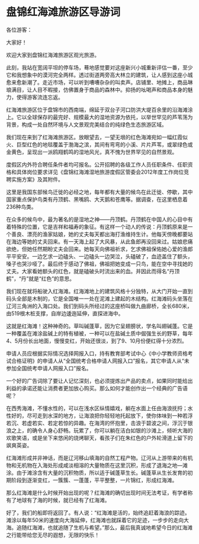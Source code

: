# 盘锦红海滩旅游区导游词  
各位游客：  

大家好！  

欢迎大家到盘锦红海滩旅游区观光旅游。  

此刻，我站在宽阔平坦的停车场，蓦地感觉要对这座新兴小城重新评估一番，至少它和我想象中的漠河完全两样。透过街道两旁高大林立的建筑，让人感到这座小城愈来愈新潮了。走近市场，可以听到嘈嘈杂杂的叫卖声。店铺里、地摊上，商品琳琅满目，让人目不暇接，仿佛置身于商品的森林中。抑扬的吆喝声和商品本身的魅力，使得游客流连忘返。  

红海滩旅游区位于盘锦市的西南端，绵延于双台子河口防洪大堤百余里的沿海滩涂上。它以全球保存的最完好、规模最大的湿地资源为依托，以举世罕见的芦苇荡为背景，构成一处自然环境与人文景观完美结合的纯绿色生态旅游区域。  

我们现在来到了红海滩旅游区。放眼望去，一望无垠的红色海滩宛如一幅红霞似火、巨型红色的地毯覆盖于渤海之滨，其间有弯弯的小溪、片片芦苇，或翠绿色或金黄色，呈现出一派鸥翔鹤鸣的湿地风光，真不愧为世界罕见的自然景观。  

度假区内外符合聘任条件者均可报名。公开招聘的各级工作人员任职条件、任职资格和具体岗位要求详见《盘锦红海滩湿地旅游度假区管委会2012年度工作岗位竞聘实施方案》及其附件。  

这里是我国东部候鸟迁徙的必经之地，每年都有大量的候鸟在此迁徙、停歇，其中国家重点保护鸟类有丹顶鹤、黑嘴鸥、大天鹅和苍鹰等。据调查，在这里栖息着236种鸟类。  

在众多的候鸟中，最为著名的是湿地之神——丹顶鹤。丹顶鹤在中国人的心目中有着特殊的位置，它是吉祥和福寿的象征。有这样一个动人的传说：丹顶鹤原来是一个善良、漂亮的渔家姑娘，她的丈夫每天都出海打渔维持生计。他每天傍晚都要站在海边等她的丈夫回来。有一天海上起了大风暴，从此鱼郎再没回来过。姑娘悲痛欲绝，但她任然期盼丈夫会回来。她每天向佛祖祈求，乞求佛祖保佑她心爱的渔郎平平安安。一边乞求一边磕头、一边磕头一边哭泣，头磕破了，血迹盖住了额头，嗓子也哭沙哑了。最后终于感动了佛祖，佛祖把她变成一只鸟，能在空中寻找她的丈夫。大家看她额头的红色，就是磕破头时流出来的血。并因此而得名“丹顶鹤”，“丹”就是“红色”的意思。  

我们现在就将船驶入红海滩。红海滩地上的建筑风格十分独特，从大门开始一直到码头全部是木制的，它是全国唯一一处在泥滩上建起的木结构。红海滩码头坐落在辽河三角洲的入海口处。我们到码头所经过的这座桥叫做九曲廊桥，全长680米，由519根木桩支撑，自岸边逶迤延伸，直探进海中。  

这就是红海滩！这种神奇的。草叫碱蓬草，因为它呈翅膀状，学名叫翅碱蓬。它是一种覆盖在滩涂盐碱上的特有植被，一种可以在盐碱土质中倔强生长的野草，每年4、5月份长出地面，慢慢变红，开始还很淡，到了9、10月份便红得十分浓烈。  

申请人员应根据实际情况选择网报入口，持有教育部考试中心《中小学教师资格考试合格证明》的申请人从“全国统考合格申请人网报入口”报名，其它申请人从“未参加全国统考申请人网报入口”报名。  

一个好的广告词除了要让人记忆深刻，也必须提炼出产品的卖点，如果同时能给出利益的承诺还能让消费者更加放心购买。那么如何才能创作出一个经典的广告语呢？  

在西秀海滩，不懂水性的，可以在浅水区纵情嬉戏，躺在水面上任由海浪抚捋；水性好的，尽可走到水深的地方，让海浪把你轻轻地托起放下，使你体味到一种若浮若沉、若虚若实、若定若惊的异趣。在海湾的怀抱里，击浪于碧波之间，浮沉于银浪之上，的确令人身心舒畅。玩累了，你可以躺在洁白如银的沙滩上，倾听大海的欢歌笑语，或是坐下来悠闲的烧烤聊天，看孩子们在朱红色的户外轮滑道上留下的飒爽英姿。  

红海滩形成并非神话，而是辽河移山填海的自然工程产物。辽河从上游带来的有机物和无机物在入海处形成咸淡相溶的大量物质在这里沉积，形成了退海之地—滩涂。由于滩涂含有大量的沉积物质，所以适于碱蓬草生长。碱蓬草从生长发育的初期阶段到逐渐变红，一簇簇、一蓬蓬，平平整整，一片锦红，形成红海滩。  

那么红海滩是什么时候开始出现的呢？红海滩的确切出现时间无法考证，有学者称有了地球有了海的时候，就已经有了红海滩。  

好了，我们的船即将返回了。有人说：“红海滩是活的，始终追赶着海浪的踪迹。滩涂以每年50米的速度向大海延伸，红海滩也就踩着它的足迹，一步步的走向大海。追随红海滩，也就追随了生机与希望。”那么，最后我真诚地希望今日的红海滩之行能带给您无尽的遐想，无限的快乐！  

